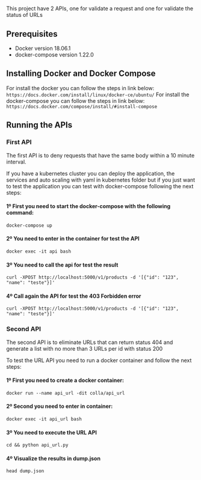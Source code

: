 # 
This project have 2 APIs, one for validate a request and one for validate the status of URLs

## Prerequisites 
* Docker version 18.06.1
* docker-compose version 1.22.0

## Installing Docker and Docker Compose
For install the docker you can follow the steps in link below:
```https://docs.docker.com/install/linux/docker-ce/ubuntu/```
For install the docker-compose you can follow the steps in link below:
```https://docs.docker.com/compose/install/#install-compose```


## Running the APIs

### First API
The first API is to deny requests that have the same body within a 10 minute interval.

If you have a kubernetes cluster you can deploy the application, the services and auto scaling with yaml in kubernetes folder but if you just want to test the application you can test with docker-compose following the next steps:
#### 1º First you need to start the docker-compose with the following command:
```docker-compose up```
#### 2º You need to enter in the container for test the API
```docker exec -it api bash```
#### 3º You need to call the api for test the result
```curl -XPOST http://localhost:5000/v1/products -d '[{"id": "123", "name": "teste"}]'```
#### 4º Call again the API for test the 403 Forbidden error
```curl -XPOST http://localhost:5000/v1/products -d '[{"id": "123", "name": "teste"}]'```

### Second API
The second API is to eliminate URLs that can return status 404 and generate a list with no more than 3 URLs per id with status 200

To test the URL API you need to run a docker container and follow the next steps:
#### 1º First you need to create a docker container:
```docker run --name api_url -dit colla/api_url```
#### 2º Second you need to enter in container:
```docker exec -it api_url bash```
#### 3º You need to execute the URL API
```cd && python api_url.py```
#### 4º Visualize the results in dump.json
```head dump.json```
